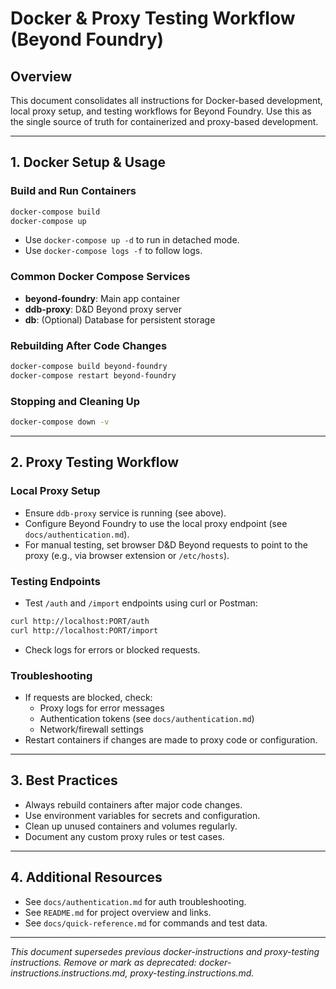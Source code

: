# Docker & Proxy Testing Workflow (Beyond Foundry)

## Overview
This document consolidates all instructions for Docker-based development, local proxy setup, and testing workflows for Beyond Foundry. Use this as the single source of truth for containerized and proxy-based development.

---

## 1. Docker Setup & Usage

### Build and Run Containers
```sh
docker-compose build
docker-compose up
```
- Use `docker-compose up -d` to run in detached mode.
- Use `docker-compose logs -f` to follow logs.

### Common Docker Compose Services
- **beyond-foundry**: Main app container
- **ddb-proxy**: D&D Beyond proxy server
- **db**: (Optional) Database for persistent storage

### Rebuilding After Code Changes
```sh
docker-compose build beyond-foundry
docker-compose restart beyond-foundry
```

### Stopping and Cleaning Up
```sh
docker-compose down -v
```

---

## 2. Proxy Testing Workflow

### Local Proxy Setup
- Ensure `ddb-proxy` service is running (see above).
- Configure Beyond Foundry to use the local proxy endpoint (see `docs/authentication.md`).
- For manual testing, set browser D&D Beyond requests to point to the proxy (e.g., via browser extension or `/etc/hosts`).

### Testing Endpoints
- Test `/auth` and `/import` endpoints using curl or Postman:
```sh
curl http://localhost:PORT/auth
curl http://localhost:PORT/import
```
- Check logs for errors or blocked requests.

### Troubleshooting
- If requests are blocked, check:
  - Proxy logs for error messages
  - Authentication tokens (see `docs/authentication.md`)
  - Network/firewall settings
- Restart containers if changes are made to proxy code or configuration.

---

## 3. Best Practices
- Always rebuild containers after major code changes.
- Use environment variables for secrets and configuration.
- Clean up unused containers and volumes regularly.
- Document any custom proxy rules or test cases.

---

## 4. Additional Resources
- See `docs/authentication.md` for auth troubleshooting.
- See `README.md` for project overview and links.
- See `docs/quick-reference.md` for commands and test data.

---

*This document supersedes previous docker-instructions and proxy-testing instructions. Remove or mark as deprecated: docker-instructions.instructions.md, proxy-testing.instructions.md.*
